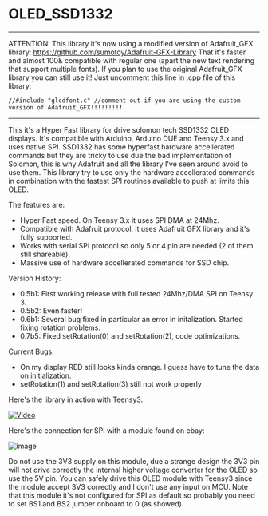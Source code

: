 OLED_SSD1332
============
------------------------------------------------------------------------------------------------------------------------
ATTENTION!
This library it's now using a modified version of Adafruit_GFX library: 
https://github.com/sumotoy/Adafruit-GFX-Library
That it's faster and almost 100& compatible with regular one (apart the new text rendering that support multiple fonts).
If you plan to use the original Adafruit_GFX library you can still use it! Just uncomment this line in .cpp file of this library:

```
//#include "glcdfont.c" //comment out if you are using the custom version of Adafruit_GFX!!!!!!!!!

```
-------------------------------------------------------------------------------------------------------------------------

This it's a Hyper Fast library for drive solomon tech SSD1332 OLED displays. It's compatible with Arduino, Arduino DUE and Teensy 3.x and uses native SPI. SSD1332 has some hyperfast hardware accellerated commands but they are tricky to use due the bad implementation of Solomon, this is why Adafruit and all the library I've seen around avoid to use them. This library try to use only the hardware accellerated commands in combination with the fastest SPI routines available to push at limits this OLED.

The features are:
 - Hyper Fast speed. On Teensy 3.x it uses SPI DMA at 24Mhz.
 - Compatible with Adafruit protocol, it uses Adafruit GFX library and it's fully supported.
 - Works with serial SPI protocol so only 5 or 4 pin are needed (2 of them still shareable).
 - Massive use of hardware accellerated commands for SSD chip.


Version History:
 - 0.5b1: First working release with full tested 24Mhz/DMA SPI on Teensy 3.
 - 0.5b2: Even faster!
 - 0.6b1: Several bug fixed in particular an error in initalization. Started fixing rotation problems.
 - 0.7b5: Fixed setRotation(0) and setRotation(2), code optimizations.

Current Bugs:
 - On my display RED still looks kinda orange. I guess have to tune the data on initialization.
 - setRotation(1) and setRotation(3) still not work properly
 
Here's the library in action with Teensy3.

[![Video](https://github.com/sumotoy/OLED_SSD1332/blob/master/Docs/CIMG6538.JPG)](https://www.youtube.com/watch?v=jM31tLOtBT4)

Here's the connection for SPI with a module found on ebay:

![image](http://i1189.photobucket.com/albums/z437/theamra/03c4fefe-7e34-4f7d-b710-67a1f05cb7eb.jpg "ssd1332")<br>

Do not use the 3V3 supply on this module, due a strange design the 3V3 pin will not drive correctly the internal higher voltage converter for the OLED so use the 5V pin.
You can safely drive this OLED module with Teensy3 since the module accept 3V3 correctly and I don't use any input on MCU.
Note that this module it's not configured for SPI as default so probably you need to set BS1 and BS2 jumper onboard to 0 (as showed).
